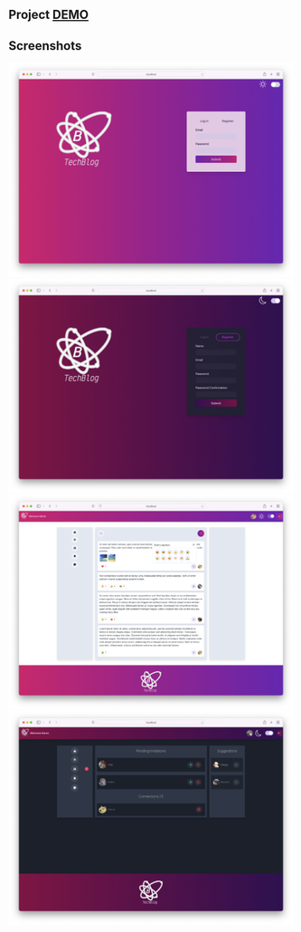 ## Project [DEMO](https://victorious-pebble-0fa6b6210.1.azurestaticapps.net/)

## Screenshots

![login](screenshots/1_login.png)
![regiser](screenshots/2_register.png)
![feed](screenshots/3_feed.png)
![connections](screenshots/4_connections.png)
